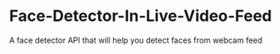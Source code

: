 # Face-Detector-In-Live-Video-Feed
A face detector API that will help you detect faces from webcam feed
